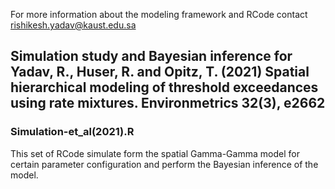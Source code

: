 For more information about the modeling framework and  RCode contact rishikesh.yadav@kaust.edu.sa

## Simulation study and Bayesian inference for Yadav, R., Huser, R. and Opitz, T. (2021) Spatial hierarchical modeling of threshold exceedances using rate mixtures. Environmetrics 32(3), e2662

### Simulation-et_al(2021).R
This set of RCode simulate form the spatial Gamma-Gamma model for certain parameter configuration and perform the Bayesian inference of the model. 
